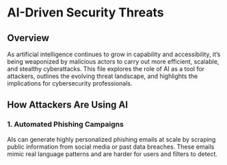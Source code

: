 # AI-Driven Security Threats

## Overview
As artificial intelligence continues to grow in capability and accessibility, it’s being weaponized by malicious actors to carry out more efficient, scalable, and stealthy cyberattacks. This file explores the role of AI as a tool for attackers, outlines the evolving threat landscape, and highlights the implications for cybersecurity professionals.

## How Attackers Are Using AI

### 1. Automated Phishing Campaigns
AIs can generate highly personalized phishing emails at scale by scraping public information from social media or past data breaches. These emails mimic real language patterns and are harder for users and filters to detect.
